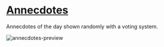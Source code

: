 # [Annecdotes](https://fullstackopen.com/en/part1/a_more_complex_state_debugging_react_apps#exercises-1-6-1-14) 

Annecdotes of the day shown randomly with a voting system. 


![annecdotes-preview](20a.png)